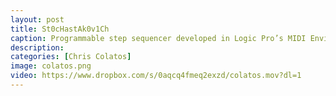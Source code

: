 ```yaml
---
layout: post
title: St0cHastAk0v1Ch
caption: Programmable step sequencer developed in Logic Pro’s MIDI Environment. Video features Mike Keneally on guitar. &nbsp;&nbsp; <a href="https://ccolatos.github.io/colatos_logic_step_sequencer.zip"> CLICK <font color="red">HERE</font> TO DOWNLOAD THE SEQUENCER</a> 
description: 
categories: [Chris Colatos]
image: colatos.png
video: https://www.dropbox.com/s/0aqcq4fmeq2exzd/colatos.mov?dl=1
---
```

